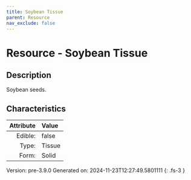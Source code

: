```yaml
---
title: Soybean Tissue
parent: Resource
nav_exclude: false
---
```

# Resource - Soybean Tissue

## Description
Soybean seeds.

## Characteristics

| Attribute      | Value |
|--------:|:------|
|Edible:|false|
|Type:|Tissue|
|Form:|Solid|
 



    

Version: pre-3.9.0 Generated on: 2024-11-23T12:27:49.5801111
{: .fs-3 }
